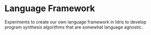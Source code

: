 # Language Framework

Experiments to create our own language framework in Idris to develop
program synthesis algorithms that are somewhat language agnostic.

